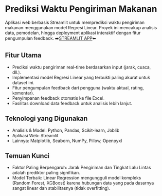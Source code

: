 # Prediksi Waktu Pengiriman Makanan
Aplikasi web berbasis Streamlit untuk memprediksi waktu pengiriman makanan menggunakan model Regresi Linear. Proyek ini mencakup analisis data, pemodelan, hingga deployment aplikasi interaktif dengan fitur pengumpulan feedback. ➡️[STREAMLIT APP](https://fooddeliverytimesprediction-rvrkhr38h33srjhseistq9.streamlit.app/)⬅
## Fitur Utama
* Prediksi waktu pengiriman real-time berdasarkan input (jarak, cuaca, dll.).
* Implementasi model Regresi Linear yang terbukti paling akurat untuk dataset ini.
* Fitur pengumpulan feedback dari pengguna (waktu aktual, rating, komentar).
* Penyimpanan feedback otomatis ke file Excel.
* Fasilitas download data feedback untuk analisis lebih lanjut.
## Teknologi yang Digunakan
* Analisis & Model: Python, Pandas, Scikit-learn, Joblib
* Aplikasi Web: Streamlit
* Lainnya: Matplotlib, Seaborn, NumPy, Pillow, Openpyxl
## Temuan Kunci
* Faktor Paling Berpengaruh: Jarak Pengiriman dan Tingkat Lalu Lintas adalah prediktor paling signifikan.
* Model Terbaik: Linear Regression mengungguli model kompleks (Random Forest, XGBoost) karena hubungan data yang pada dasarnya sangat linear dan stabilitasnya (tidak overfitting).
